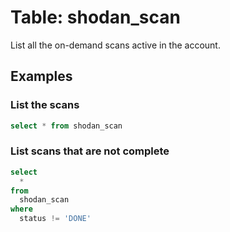 # Table: shodan_scan

List all the on-demand scans active in the account.

## Examples

### List the scans

```sql
select * from shodan_scan
```

### List scans that are not complete

```sql
select
  *
from
  shodan_scan
where
  status != 'DONE'
```
